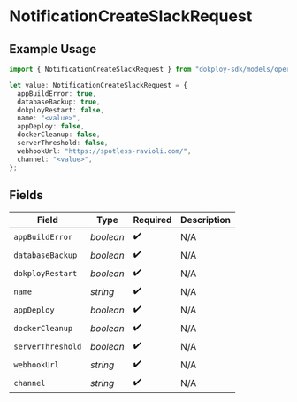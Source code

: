 # NotificationCreateSlackRequest

## Example Usage

```typescript
import { NotificationCreateSlackRequest } from "dokploy-sdk/models/operations";

let value: NotificationCreateSlackRequest = {
  appBuildError: true,
  databaseBackup: true,
  dokployRestart: false,
  name: "<value>",
  appDeploy: false,
  dockerCleanup: false,
  serverThreshold: false,
  webhookUrl: "https://spotless-ravioli.com/",
  channel: "<value>",
};
```

## Fields

| Field              | Type               | Required           | Description        |
| ------------------ | ------------------ | ------------------ | ------------------ |
| `appBuildError`    | *boolean*          | :heavy_check_mark: | N/A                |
| `databaseBackup`   | *boolean*          | :heavy_check_mark: | N/A                |
| `dokployRestart`   | *boolean*          | :heavy_check_mark: | N/A                |
| `name`             | *string*           | :heavy_check_mark: | N/A                |
| `appDeploy`        | *boolean*          | :heavy_check_mark: | N/A                |
| `dockerCleanup`    | *boolean*          | :heavy_check_mark: | N/A                |
| `serverThreshold`  | *boolean*          | :heavy_check_mark: | N/A                |
| `webhookUrl`       | *string*           | :heavy_check_mark: | N/A                |
| `channel`          | *string*           | :heavy_check_mark: | N/A                |